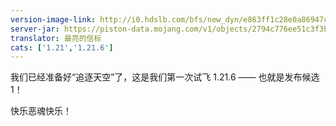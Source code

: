 ```yaml
---
version-image-link: http://i0.hdslb.com/bfs/new_dyn/e863ff1c28e0a86947cafcb06223b24a558830935.png
server-jar: https://piston-data.mojang.com/v1/objects/2794c776ee51c3f3bd6b111ecfe5926b4f49df19/server.jar
translator: 最亮的信标
cats: ['1.21','1.21.6']
---
```

我们已经准备好“追逐天空”了，这是我们第一次试飞 1.21.6 —— 也就是发布候选 1！

快乐恶魂快乐！